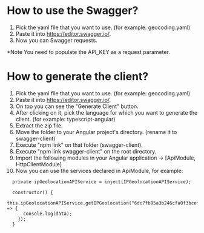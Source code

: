 # How to use the Swagger?
1) Pick the yaml file that you want to use. (for example: geocoding.yaml)
2) Paste it into https://editor.swagger.io/.
3) Now you can Swagger requests.

*Note
You need to populate the API_KEY as a request parameter.

# How to generate the client?
1) Pick the yaml file that you want to use. (for example: geocoding.yaml)
2) Paste it into https://editor.swagger.io/.
3) On top you can see the "Generate Client" button.
4) After clicking on it, pick the language for which you want to generate the client. (for example: typescript-angular)
5) Extract the zip file.
6) Move the folder to your Angular project's directory. (rename it to swagger-client)
5) Execute "npm link" on that folder (swagger-client).
6) Execute "npm link swagger-client" on the root directory.
7) Import the following modules in your Angular application -> [ApiModule, HttpClientModule]
8) Now you can use the services declared in ApiModule, for example:
```
  private ipGeolocationAPIService = inject(IPGeolocationAPIService);

  constructor() {
    this.ipGeolocationAPIService.getIPGeolocation("6dc7fb95a3b246cfa0f3bcef5ce9ed9a").subscribe((data) => {
      console.log(data);
    });
  }
```